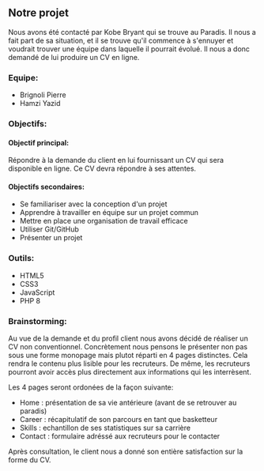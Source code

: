 ## Notre projet
Nous avons été contacté par Kobe Bryant qui se trouve au Paradis. Il nous a fait part de sa situation, et il se trouve qu'il commence à s'ennuyer et voudrait trouver une équipe dans laquelle il pourrait évolué. Il nous a donc demandé de lui produire un CV en ligne.

### Equipe:
* Brignoli Pierre
* Hamzi Yazid

### Objectifs:

#### Objectif principal:
Répondre à la demande du client en lui fournissant un CV qui sera disponible en ligne. Ce CV devra répondre à ses attentes.
#### Objectifs secondaires:
* Se familiariser avec la conception d'un projet
* Apprendre à travailler en équipe sur un projet commun
* Mettre en place une organisation de travail efficace
* Utiliser Git/GitHub
* Présenter un projet

### Outils:
* HTML5
* CSS3
* JavaScript
* PHP 8

### Brainstorming:

Au vue de la demande et du profil client nous avons décidé de réaliser un CV non conventionnel. Concrètement nous pensons le présenter non pas sous une forme monopage mais plutot réparti en 4 pages distinctes. Cela rendra le contenu plus lisible pour les recruteurs. De même, les recruteurs pourront avoir accès plus directement aux informations qui les interrèsent.

Les 4 pages seront ordonées de la façon suivante:
  * Home : présentation de sa vie antérieure (avant de se retrouver au paradis)
  * Career : récapitulatif de son parcours en tant que basketteur
  * Skills : echantillon de ses statistiques sur sa carrière
  * Contact : formulaire adréssé aux recruteurs pour le contacter

Après consultation, le client nous a donné son entière satisfaction sur la forme du CV.





